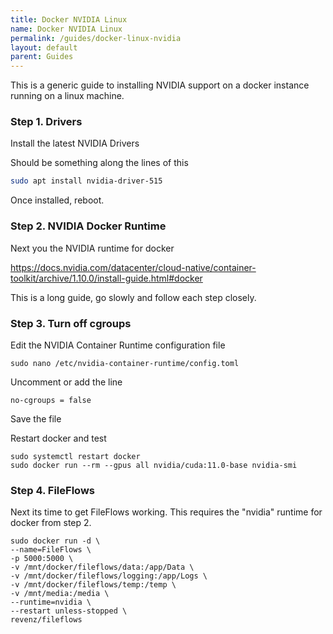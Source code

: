 ```yaml
---
title: Docker NVIDIA Linux
name: Docker NVIDIA Linux
permalink: /guides/docker-linux-nvidia
layout: default
parent: Guides
---
```


This is a generic guide to installing NVIDIA support on a docker instance running on a linux machine.

### Step 1. Drivers

Install the latest NVIDIA Drivers

Should be something along the lines of this
```bash
sudo apt install nvidia-driver-515
```
Once installed, reboot.

### Step 2. NVIDIA Docker Runtime

Next you the NVIDIA runtime for docker 

https://docs.nvidia.com/datacenter/cloud-native/container-toolkit/archive/1.10.0/install-guide.html#docker

This is a long guide, go slowly and follow each step closely.

### Step 3. Turn off cgroups

Edit the NVIDIA Container Runtime configuration file
```
sudo nano /etc/nvidia-container-runtime/config.toml
```

Uncomment or add the line
```
no-cgroups = false
```
Save the file

Restart docker and test

```
sudo systemctl restart docker
sudo docker run --rm --gpus all nvidia/cuda:11.0-base nvidia-smi
```


### Step 4. FileFlows

Next its time to get FileFlows working.  This requires the "nvidia" runtime for docker from step 2.

```
sudo docker run -d \
--name=FileFlows \
-p 5000:5000 \
-v /mnt/docker/fileflows/data:/app/Data \
-v /mnt/docker/fileflows/logging:/app/Logs \
-v /mnt/docker/fileflows/temp:/temp \
-v /mnt/media:/media \
--runtime=nvidia \
--restart unless-stopped \
revenz/fileflows
```
